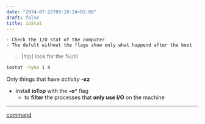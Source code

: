 ```yaml
---
date: "2024-07-22T09:10:24+02:00"
draft: false
title: ioStat
---
```


    - Check the I/O stat of the computer 
    - The defult without the flags show only what happend after the boot

> \[!tip\] look for the %util

``` bash
iostat -hymx 1 4 
```

Only things that have *activity* **-xz**

-   Install **ioTop** with the **-o**\* flag
    -   to **filter** the processes that **only use I/O** on the machine

------------------------------------------------------------------------

[command](/Notes/posts/scriptss/command)
